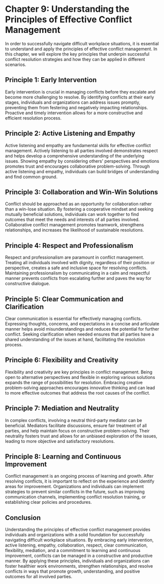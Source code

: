 Chapter 9: Understanding the Principles of Effective Conflict Management
========================================================================

In order to successfully navigate difficult workplace situations, it is essential to understand and apply the principles of effective conflict management. In this chapter, we will explore the key principles that underpin successful conflict resolution strategies and how they can be applied in different scenarios.

Principle 1: Early Intervention
-------------------------------

Early intervention is crucial in managing conflicts before they escalate and become more challenging to resolve. By identifying conflicts at their early stages, individuals and organizations can address issues promptly, preventing them from festering and negatively impacting relationships. Proactive and timely intervention allows for a more constructive and efficient resolution process.

Principle 2: Active Listening and Empathy
-----------------------------------------

Active listening and empathy are fundamental skills for effective conflict management. Actively listening to all parties involved demonstrates respect and helps develop a comprehensive understanding of the underlying issues. Showing empathy by considering others' perspectives and emotions promotes trust and encourages collaborative problem-solving. Through active listening and empathy, individuals can build bridges of understanding and find common ground.

Principle 3: Collaboration and Win-Win Solutions
------------------------------------------------

Conflict should be approached as an opportunity for collaboration rather than a win-lose situation. By fostering a cooperative mindset and seeking mutually beneficial solutions, individuals can work together to find outcomes that meet the needs and interests of all parties involved. Collaborative conflict management promotes teamwork, strengthens relationships, and increases the likelihood of sustainable resolutions.

Principle 4: Respect and Professionalism
----------------------------------------

Respect and professionalism are paramount in conflict management. Treating all individuals involved with dignity, regardless of their position or perspective, creates a safe and inclusive space for resolving conflicts. Maintaining professionalism by communicating in a calm and respectful manner prevents conflicts from escalating further and paves the way for constructive dialogue.

Principle 5: Clear Communication and Clarification
--------------------------------------------------

Clear communication is essential for effectively managing conflicts. Expressing thoughts, concerns, and expectations in a concise and articulate manner helps avoid misunderstandings and reduces the potential for further conflict. Seeking clarification when needed ensures that all parties have a shared understanding of the issues at hand, facilitating the resolution process.

Principle 6: Flexibility and Creativity
---------------------------------------

Flexibility and creativity are key principles in conflict management. Being open to alternative perspectives and flexible in exploring various solutions expands the range of possibilities for resolution. Embracing creative problem-solving approaches encourages innovative thinking and can lead to more effective outcomes that address the root causes of the conflict.

Principle 7: Mediation and Neutrality
-------------------------------------

In complex conflicts, involving a neutral third-party mediator can be beneficial. Mediators facilitate discussions, ensure fair treatment of all parties, and help maintain focus on constructive problem-solving. Their neutrality fosters trust and allows for an unbiased exploration of the issues, leading to more objective and satisfactory resolutions.

Principle 8: Learning and Continuous Improvement
------------------------------------------------

Conflict management is an ongoing process of learning and growth. After resolving conflicts, it is important to reflect on the experience and identify areas for improvement. Organizations and individuals can implement strategies to prevent similar conflicts in the future, such as improving communication channels, implementing conflict resolution training, or establishing clear policies and procedures.

Conclusion
----------

Understanding the principles of effective conflict management provides individuals and organizations with a solid foundation for successfully navigating difficult workplace situations. By embracing early intervention, active listening, empathy, collaboration, respect, clear communication, flexibility, mediation, and a commitment to learning and continuous improvement, conflicts can be managed in a constructive and productive manner. By applying these principles, individuals and organizations can foster healthier work environments, strengthen relationships, and resolve conflicts in ways that promote growth, understanding, and positive outcomes for all involved parties.
